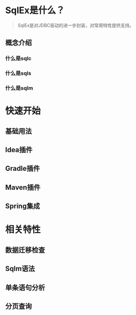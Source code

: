 # SqlEx是什么？

> SqlEx是对JDBC驱动的进一步封装，对常用特性提供支持。

## 概念介绍

### 什么是sqlc

### 什么是sqls

### 什么是sqlm


# 快速开始

## 基础用法

## Idea插件

## Gradle插件

## Maven插件

## Spring集成



# 相关特性

## 数据迁移检查

## Sqlm语法

## 单条语句分析

## 分页查询
